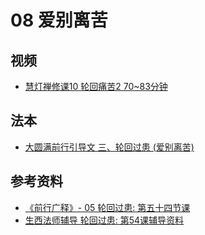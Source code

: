 # 08 爱别离苦

## 视频
- [慧灯禅修课10 轮回痛苦2 70~83分钟](/video/#慧灯禅修课第三册/04-2%20慧灯禅修课10%20轮回痛苦2.mp4#t=t=01:09:56,01:22:55)


## 法本
- [大圆满前行引导文 三、轮回过患 (爱别离苦)](/books/dymqx/#p391)

## 参考资料
- [《前行广释》- 05 轮回过患: 第五十四节课](/refs/qxgs/qxgs-05lh#前行广释第054课)
- [生西法师辅导 轮回过患: 第54课辅导资料](/refs/qxgs/fudao/qxgsfd-05lh/#前行广释第054课辅导)
